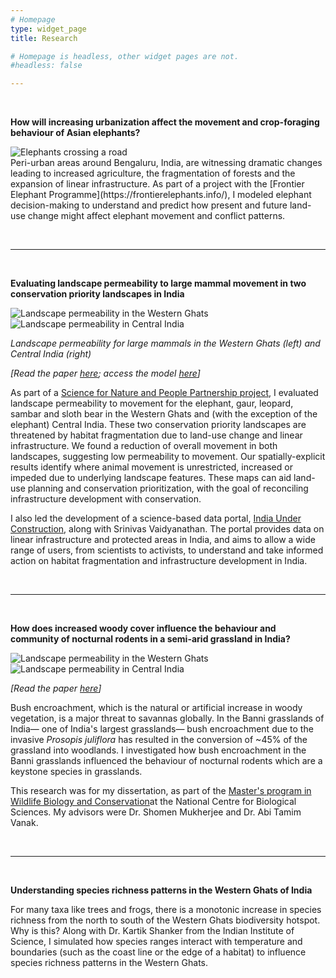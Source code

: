 ```yaml
---
# Homepage
type: widget_page
title: Research

# Homepage is headless, other widget pages are not.
#headless: false

---
```

<br>

**How will increasing urbanization affect the movement and crop-foraging behaviour of Asian elephants?**

<img align = "left" src="/img/elephants.jpg" alt = "Elephants crossing a road">
<br CLEAR = all>
Peri-urban areas around Bengaluru, India, are witnessing dramatic changes leading to increased agriculture, the fragmentation of forests and the expansion of linear infrastructure. As part of a project with the [Frontier Elephant Programme](https://frontierelephants.info/), I modeled elephant decision-making to understand and predict how present and future land-use change might affect elephant movement and conflict patterns.
<p>

<br>

***

<br>

**Evaluating landscape permeability to large mammal movement in two conservation priority landscapes in India**

<div class = "row">
  <div class = "col-5">
    <img src = "/img/wg.jpg" alt = "Landscape permeability in the Western Ghats" >
  </div>
  <div class = "col-5">
    <img src = "/img/ci.jpg" alt = "Landscape permeability in Central India" >
  </div>
</div>

*Landscape permeability for large mammals in the Western Ghats (left) and Central India (right)*



*[Read the paper [here](https://www.sciencedirect.com/science/article/abs/pii/S0006320720306716); access the model [here](https://github.com/anishajayadevan/navigatingPavedParadise)]*

As part of a [Science for Nature and People Partnership project](http://snappartnership.net/groups/landscape-connectivity-in-india/), I evaluated landscape permeability to movement for the elephant, gaur, leopard, sambar and sloth bear in the Western Ghats and (with the exception of the elephant) Central India. These two conservation priority landscapes are threatened by habitat fragmentation due to land-use change and linear infrastructure. We found a reduction of overall movement in both landscapes, suggesting low permeability to movement. Our spatially-explicit results identify where animal movement is unrestricted, increased or impeded due to underlying landscape features. These maps can aid land-use planning and conservation prioritization, with the goal of reconciling infrastructure development with conservation.

I also led the development of a science-based data portal, [India Under Construction](https://indiaunderconstruction.com/), along with Srinivas Vaidyanathan. The portal provides data on linear infrastructure and protected areas in India, and aims to allow a wide range of users, from scientists to activists, to understand and take informed action on habitat fragmentation and infrastructure development in India.

<br>

***

<br>

**How does increased woody cover influence the behaviour and community of nocturnal rodents in a semi-arid grassland in India?**

<div class = "row">
  <div class = "col-5">
    <img src = "/img/prosopis.jpg" alt = "Landscape permeability in the Western Ghats" >
  </div>
  <div class = "col-5">
    <img src = "/img/millardia.jpg" alt = "Landscape permeability in Central India" >
  </div>
</div>

*[Read the paper [here](https://www.researchgate.net/publication/324057118_Bush_encroachment_influences_nocturnal_rodent_community_and_behaviour_in_a_semi-arid_grassland_in_Gujarat_India)]*

Bush encroachment, which is the natural or artificial increase in woody vegetation, is a major threat to savannas globally. In the Banni grasslands of India— one of India's largest grasslands— bush encroachment due to the invasive *Prosopis juliflora* has resulted in the conversion of ~45% of the grassland into woodlands. I investigated how bush encroachment in the Banni grasslands influenced the behaviour of nocturnal rodents which are a keystone species in grasslands.

This research was for my dissertation, as part of the [Master's program in Wildlife Biology and Conservation](https://www.ncbs.res.in/mscprogram/)at the National Centre for Biological Sciences. My advisors were Dr. Shomen Mukherjee and Dr. Abi Tamim Vanak.

<br>

***

<br>

**Understanding species richness patterns in the Western Ghats of India**

For many taxa like trees and frogs, there is a monotonic increase in species richness from the north to south of the Western Ghats biodiversity hotspot. Why is this? Along with Dr. Kartik Shanker from the Indian Institute of Science, I simulated how species ranges interact with temperature and boundaries (such as the coast line or the edge of a habitat) to influence species richness patterns in the Western Ghats.